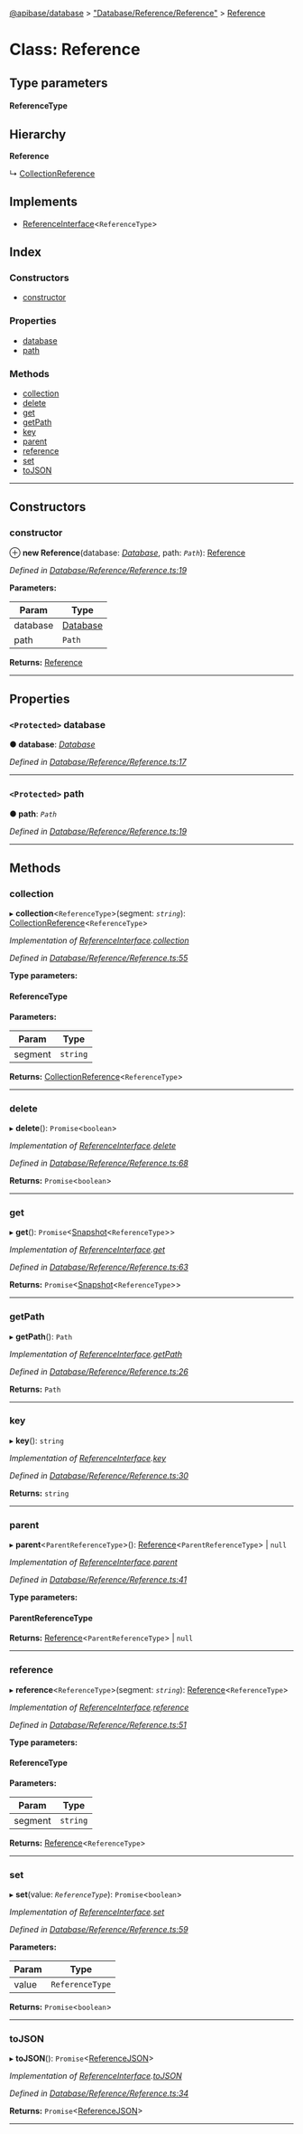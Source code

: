[@apibase/database](../README.md) > ["Database/Reference/Reference"](../modules/_database_reference_reference_.md) > [Reference](../classes/_database_reference_reference_.reference.md)

# Class: Reference

## Type parameters
#### ReferenceType 
## Hierarchy

**Reference**

↳  [CollectionReference](_database_reference_collectionreference_.collectionreference.md)

## Implements

* [ReferenceInterface](../interfaces/_database_reference_referenceinterface_.referenceinterface.md)<`ReferenceType`>

## Index

### Constructors

* [constructor](_database_reference_reference_.reference.md#constructor)

### Properties

* [database](_database_reference_reference_.reference.md#database)
* [path](_database_reference_reference_.reference.md#path)

### Methods

* [collection](_database_reference_reference_.reference.md#collection)
* [delete](_database_reference_reference_.reference.md#delete)
* [get](_database_reference_reference_.reference.md#get)
* [getPath](_database_reference_reference_.reference.md#getpath)
* [key](_database_reference_reference_.reference.md#key)
* [parent](_database_reference_reference_.reference.md#parent)
* [reference](_database_reference_reference_.reference.md#reference)
* [set](_database_reference_reference_.reference.md#set)
* [toJSON](_database_reference_reference_.reference.md#tojson)

---

## Constructors

<a id="constructor"></a>

###  constructor

⊕ **new Reference**(database: *[Database](_database_database_.database.md)*, path: *`Path`*): [Reference](_database_reference_reference_.reference.md)

*Defined in [Database/Reference/Reference.ts:19](https://github.com/chapterjason/APIBase/blob/4d25de7/packages/database/src/Database/Reference/Reference.ts#L19)*

**Parameters:**

| Param | Type |
| ------ | ------ |
| database | [Database](_database_database_.database.md) |
| path | `Path` |

**Returns:** [Reference](_database_reference_reference_.reference.md)

___

## Properties

<a id="database"></a>

### `<Protected>` database

**● database**: *[Database](_database_database_.database.md)*

*Defined in [Database/Reference/Reference.ts:17](https://github.com/chapterjason/APIBase/blob/4d25de7/packages/database/src/Database/Reference/Reference.ts#L17)*

___
<a id="path"></a>

### `<Protected>` path

**● path**: *`Path`*

*Defined in [Database/Reference/Reference.ts:19](https://github.com/chapterjason/APIBase/blob/4d25de7/packages/database/src/Database/Reference/Reference.ts#L19)*

___

## Methods

<a id="collection"></a>

###  collection

▸ **collection**<`ReferenceType`>(segment: *`string`*): [CollectionReference](_database_reference_collectionreference_.collectionreference.md)<`ReferenceType`>

*Implementation of [ReferenceInterface](../interfaces/_database_reference_referenceinterface_.referenceinterface.md).[collection](../interfaces/_database_reference_referenceinterface_.referenceinterface.md#collection)*

*Defined in [Database/Reference/Reference.ts:55](https://github.com/chapterjason/APIBase/blob/4d25de7/packages/database/src/Database/Reference/Reference.ts#L55)*

**Type parameters:**

#### ReferenceType 
**Parameters:**

| Param | Type |
| ------ | ------ |
| segment | `string` |

**Returns:** [CollectionReference](_database_reference_collectionreference_.collectionreference.md)<`ReferenceType`>

___
<a id="delete"></a>

###  delete

▸ **delete**(): `Promise`<`boolean`>

*Implementation of [ReferenceInterface](../interfaces/_database_reference_referenceinterface_.referenceinterface.md).[delete](../interfaces/_database_reference_referenceinterface_.referenceinterface.md#delete)*

*Defined in [Database/Reference/Reference.ts:68](https://github.com/chapterjason/APIBase/blob/4d25de7/packages/database/src/Database/Reference/Reference.ts#L68)*

**Returns:** `Promise`<`boolean`>

___
<a id="get"></a>

###  get

▸ **get**(): `Promise`<[Snapshot](_database_snapshot_snapshot_.snapshot.md)<`ReferenceType`>>

*Implementation of [ReferenceInterface](../interfaces/_database_reference_referenceinterface_.referenceinterface.md).[get](../interfaces/_database_reference_referenceinterface_.referenceinterface.md#get)*

*Defined in [Database/Reference/Reference.ts:63](https://github.com/chapterjason/APIBase/blob/4d25de7/packages/database/src/Database/Reference/Reference.ts#L63)*

**Returns:** `Promise`<[Snapshot](_database_snapshot_snapshot_.snapshot.md)<`ReferenceType`>>

___
<a id="getpath"></a>

###  getPath

▸ **getPath**(): `Path`

*Implementation of [ReferenceInterface](../interfaces/_database_reference_referenceinterface_.referenceinterface.md).[getPath](../interfaces/_database_reference_referenceinterface_.referenceinterface.md#getpath)*

*Defined in [Database/Reference/Reference.ts:26](https://github.com/chapterjason/APIBase/blob/4d25de7/packages/database/src/Database/Reference/Reference.ts#L26)*

**Returns:** `Path`

___
<a id="key"></a>

###  key

▸ **key**(): `string`

*Implementation of [ReferenceInterface](../interfaces/_database_reference_referenceinterface_.referenceinterface.md).[key](../interfaces/_database_reference_referenceinterface_.referenceinterface.md#key)*

*Defined in [Database/Reference/Reference.ts:30](https://github.com/chapterjason/APIBase/blob/4d25de7/packages/database/src/Database/Reference/Reference.ts#L30)*

**Returns:** `string`

___
<a id="parent"></a>

###  parent

▸ **parent**<`ParentReferenceType`>():  [Reference](_database_reference_reference_.reference.md)<`ParentReferenceType`> &#124; `null`

*Implementation of [ReferenceInterface](../interfaces/_database_reference_referenceinterface_.referenceinterface.md).[parent](../interfaces/_database_reference_referenceinterface_.referenceinterface.md#parent)*

*Defined in [Database/Reference/Reference.ts:41](https://github.com/chapterjason/APIBase/blob/4d25de7/packages/database/src/Database/Reference/Reference.ts#L41)*

**Type parameters:**

#### ParentReferenceType 

**Returns:**  [Reference](_database_reference_reference_.reference.md)<`ParentReferenceType`> &#124; `null`

___
<a id="reference"></a>

###  reference

▸ **reference**<`ReferenceType`>(segment: *`string`*): [Reference](_database_reference_reference_.reference.md)<`ReferenceType`>

*Implementation of [ReferenceInterface](../interfaces/_database_reference_referenceinterface_.referenceinterface.md).[reference](../interfaces/_database_reference_referenceinterface_.referenceinterface.md#reference)*

*Defined in [Database/Reference/Reference.ts:51](https://github.com/chapterjason/APIBase/blob/4d25de7/packages/database/src/Database/Reference/Reference.ts#L51)*

**Type parameters:**

#### ReferenceType 
**Parameters:**

| Param | Type |
| ------ | ------ |
| segment | `string` |

**Returns:** [Reference](_database_reference_reference_.reference.md)<`ReferenceType`>

___
<a id="set"></a>

###  set

▸ **set**(value: *`ReferenceType`*): `Promise`<`boolean`>

*Implementation of [ReferenceInterface](../interfaces/_database_reference_referenceinterface_.referenceinterface.md).[set](../interfaces/_database_reference_referenceinterface_.referenceinterface.md#set)*

*Defined in [Database/Reference/Reference.ts:59](https://github.com/chapterjason/APIBase/blob/4d25de7/packages/database/src/Database/Reference/Reference.ts#L59)*

**Parameters:**

| Param | Type |
| ------ | ------ |
| value | `ReferenceType` |

**Returns:** `Promise`<`boolean`>

___
<a id="tojson"></a>

###  toJSON

▸ **toJSON**(): `Promise`<[ReferenceJSON](../interfaces/_database_reference_referenceinterface_.referencejson.md)>

*Implementation of [ReferenceInterface](../interfaces/_database_reference_referenceinterface_.referenceinterface.md).[toJSON](../interfaces/_database_reference_referenceinterface_.referenceinterface.md#tojson)*

*Defined in [Database/Reference/Reference.ts:34](https://github.com/chapterjason/APIBase/blob/4d25de7/packages/database/src/Database/Reference/Reference.ts#L34)*

**Returns:** `Promise`<[ReferenceJSON](../interfaces/_database_reference_referenceinterface_.referencejson.md)>

___

